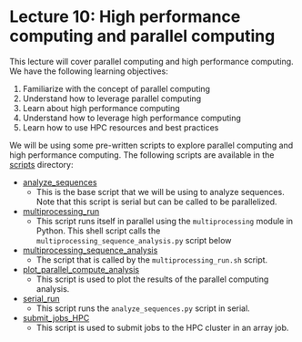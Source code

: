 # Lecture 10: High performance computing and parallel computing

This lecture will cover parallel computing and high performance computing.
We have the following learning objectives:
1. Familiarize with the concept of parallel computing
2. Understand how to leverage parallel computing
3. Learn about high performance computing
4. Understand how to leverage high performance computing
5. Learn how to use HPC resources and best practices

We will be using some pre-written scripts to explore parallel computing and high performance computing.
The following scripts are available in the [scripts](./scripts) directory:
* [analyze_sequences](scripts/analyze_sequences.py)
    * This is the base script that we will be using to analyze sequences.
    Note that this script is serial but can be called to be parallelized.
* [multiprocessing_run](scripts/multiprocessing_run.sh)
    * This script runs itself in parallel using the `multiprocessing` module in Python.
    This shell script calls the `multiprocessing_sequence_analysis.py` script below
* [multiprocessing_sequence_analysis](scripts/multiprocessing_sequence_analysis.py)
    * The script that is called by the `multiprocessing_run.sh` script.
* [plot_parallel_compute_analysis](scripts/plot_parallel_compute_analysis.py)
    * This script is used to plot the results of the parallel computing analysis.
* [serial_run](scripts/serial_run.sh)
    * This script runs the `analyze_sequences.py` script in serial.
* [submit_jobs_HPC](scripts/submit_jobs_HPC.sh)
    * This script is used to submit jobs to the HPC cluster in an array job.
